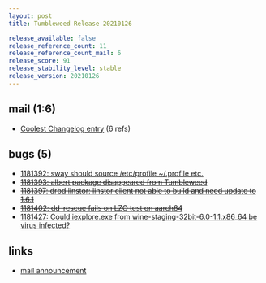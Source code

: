 ```yaml
---
layout: post
title: Tumbleweed Release 20210126

release_available: false
release_reference_count: 11
release_reference_count_mail: 6
release_score: 91
release_stability_level: stable
release_version: 20210126
---
```


## mail (1:6)

- [Coolest Changelog entry](https://github.com/boombatower/tumbleweed-review/issues/10) (6 refs)

## bugs (5)

<!--more-->

- [1181392: sway should source /etc/profile ~/.profile etc.](https://bugzilla.opensuse.org/show_bug.cgi?id=1181392)
- ~~[1181393: albert package disappeared from Tumbleweed](https://bugzilla.opensuse.org/show_bug.cgi?id=1181393)~~
- ~~[1181397: drbd linstor: linstor client not able to build and need update to 1.6.1](https://bugzilla.opensuse.org/show_bug.cgi?id=1181397)~~
- ~~[1181402: dd_rescue fails on LZO test on aarch64](https://bugzilla.opensuse.org/show_bug.cgi?id=1181402)~~
- [1181427: Could iexplore.exe from wine-staging-32bit-6.0-1.1.x86_64 be virus infected?](https://bugzilla.opensuse.org/show_bug.cgi?id=1181427)



## links

- [mail announcement](https://github.com/boombatower/tumbleweed-review/issues/10)
